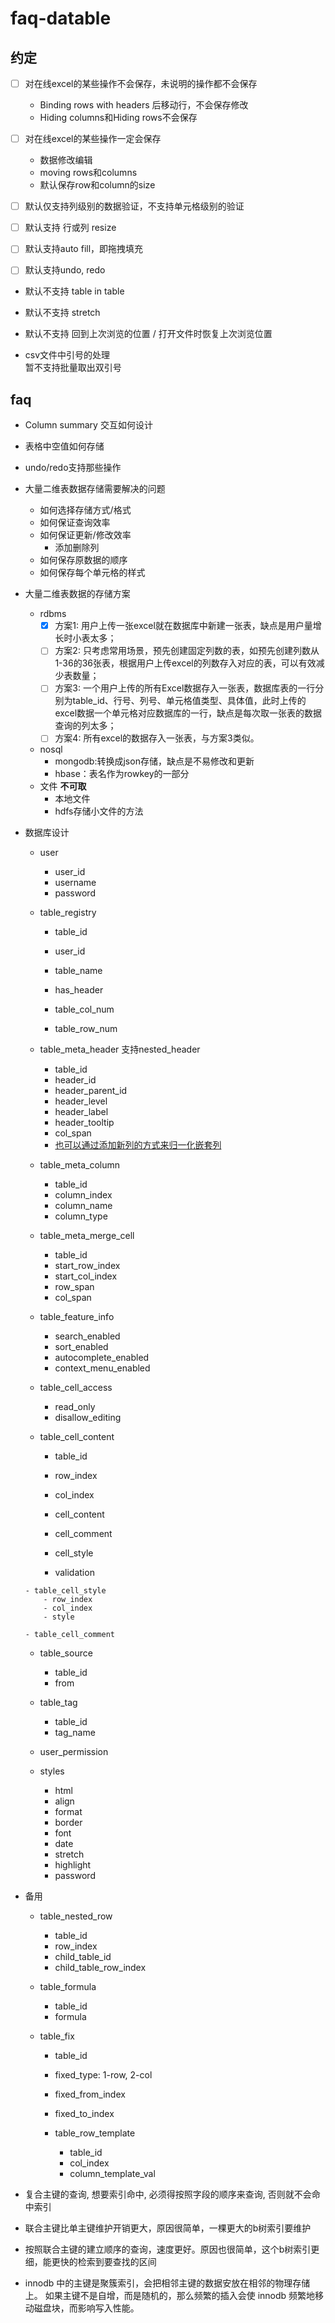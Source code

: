 # faq-datable

## 约定

- [ ] 对在线excel的某些操作不会保存，未说明的操作都不会保存
     - Binding rows with headers 后移动行，不会保存修改
     - Hiding columns和Hiding rows不会保存
     
- [ ] 对在线excel的某些操作一定会保存
    - 数据修改编辑
    - moving rows和columns
    - 默认保存row和column的size

- [ ] 默认仅支持列级别的数据验证，不支持单元格级别的验证

- [ ] 默认支持 行或列 resize

- [ ] 默认支持auto fill，即拖拽填充

- [ ] 默认支持undo, redo

- 默认不支持 table in table
- 默认不支持 stretch
- 默认不支持 回到上次浏览的位置 / 打开文件时恢复上次浏览位置

- csv文件中引号的处理  
暂不支持批量取出双引号  

## faq

- Column summary 交互如何设计

- 表格中空值如何存储

- undo/redo支持那些操作

- 大量二维表数据存储需要解决的问题
    - 如何选择存储方式/格式
    - 如何保证查询效率
    - 如何保证更新/修改效率
        - 添加删除列
    - 如何保存原数据的顺序
    - 如何保存每个单元格的样式    
    
- 大量二维表数据的存储方案
    - rdbms
        - [x] 方案1: 用户上传一张excel就在数据库中新建一张表，缺点是用户量增长时小表太多；  
        - [ ] 方案2: 只考虑常用场景，预先创建固定列数的表，如预先创建列数从1-36的36张表，根据用户上传excel的列数存入对应的表，可以有效减少表数量； 
        - [ ] 方案3: 一个用户上传的所有Excel数据存入一张表，数据库表的一行分别为table_id、行号、列号、单元格值类型、具体值，此时上传的excel数据一个单元格对应数据库的一行，缺点是每次取一张表的数据查询的列太多； 
        - [ ] 方案4: 所有excel的数据存入一张表，与方案3类似。  
    - nosql
        - mongodb:转换成json存储，缺点是不易修改和更新
        - hbase：表名作为rowkey的一部分
    - 文件 **不可取**
        - 本地文件
        - hdfs存储小文件的方法

- 数据库设计

    - user
        - user_id   
        - username
        - password
    
    - table_registry
        - table_id 
        - user_id
        - table_name
        - has_header
        
        - table_col_num
        - table_row_num
    
    - table_meta_header 支持nested_header
        - table_id
        - header_id
        - header_parent_id
        - header_level
        - header_label
        - header_tooltip
        - col_span
        - [也可以通过添加新列的方式来归一化嵌套列](https://stackoverflow.com/questions/40169711/mysql-db-table-structure-for-the-excel-table-having-multiple-sub-columns-under-s)　　
        
    - table_meta_column
        - table_id
        - column_index
        - column_name
        - column_type
    
    - table_meta_merge_cell
        - table_id
        - start_row_index
        - start_col_index
        - row_span
        - col_span
        
    - table_feature_info
        - search_enabled
        - sort_enabled
        - autocomplete_enabled
        - context_menu_enabled
    
    - table_cell_access
        - read_only
        - disallow_editing
    
    - table_cell_content
        - table_id
        - row_index
        - col_index
        - cell_content  
        
        - cell_comment
        - cell_style
        - validation
        
    ```
    - table_cell_style
        - row_index
        - col_index
        - style
    
    - table_cell_comment
    ```
    
    - table_source
        - table_id
        - from
    
    - table_tag
        - table_id
        - tag_name
    
    - user_permission

    - styles
        - html
        - align
        - format
        - border
        - font
        - date
        - stretch
        - highlight
        - password

 
        
- 备用
    - table_nested_row
        - table_id
        - row_index
        - child_table_id
        - child_table_row_index
    
    - table_formula
        - table_id
        - formula

   - table_fix
        - table_id
        - fixed_type: 1-row, 2-col
        - fixed_from_index
        - fixed_to_index
        
     - table_row_template
         - table_id
         - col_index
         - column_template_val
            
- 复合主键的查询, 想要索引命中, 必须得按照字段的顺序来查询, 否则就不会命中索引
- 联合主键比单主键维护开销更大，原因很简单，一棵更大的b树索引要维护
- 按照联合主键的建立顺序的查询，速度更好。原因也很简单，这个b树索引更细，能更快的检索到要查找的区间
- innodb 中的主键是聚簇索引，会把相邻主键的数据安放在相邻的物理存储上。
  如果主键不是自增，而是随机的，那么频繁的插入会使 innodb 频繁地移动磁盘块，而影响写入性能。
  
  

